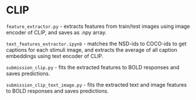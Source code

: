 # CLIP

`feature_extractor.py` - extracts features from train/test images using image encoder of CLIP, and saves as .npy array.

`text_features_extractor.ipynb` - matches the NSD-ids to COCO-ids to get captions for each stimuli image, and extracts the average of all caption embeddings using text encoder of CLIP.

`submission_clip.py` - fits the extracted features to BOLD responses and saves predictions.

`submission_clip_text_image.py` - fits the extracted text and image features to BOLD responses and saves predictions.
